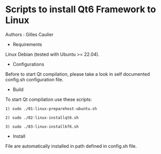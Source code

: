 Scripts to install Qt6 Framework to Linux
=========================================

Authors : Gilles Caulier <caulier dot gilles at gmail dot com>

* Requirements

Linux Debian (tested with Ubuntu >= 22.04).

* Configurations

Before to start Qt compilation, please take a look in self documented config.sh configuration file.

* Build

To start Qt compilation use these scripts:

    1) sudo ./01-linux-preparehost-ubuntu.sh 

    2) sudo ./02-linux-installqt6.sh

    3) sudo ./03-linux-installkf6.sh

* Install

File are automatically installed in path defined in config.sh file.
